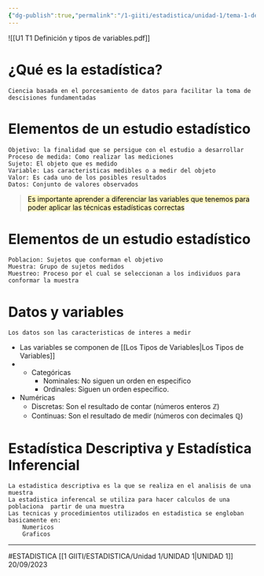 ```yaml
---
{"dg-publish":true,"permalink":"/1-giiti/estadistica/unidad-1/tema-1-definicion-y-tipos-de-variables/"}
---
```




![[U1 T1 Definición y tipos de variables.pdf]]

# ¿Qué es la estadística?
	Ciencia basada en el porcesamiento de datos para facilitar la toma de descisiones fundamentadas

# Elementos de un estudio estadístico
	Objetivo: la finalidad que se persigue con el estudio a desarrollar
	Proceso de medida: Como realizar las mediciones
	Sujeto: El objeto que es medido
	Variable: Las caracteristicas medibles o a medir del objeto
	Valor: Es cada uno de los posibles resultados
	Datos: Conjunto de valores observados
> <mark style="background: #FFF3A3A6;">Es importante aprender a diferenciar las variables que tenemos para poder aplicar las técnicas estadísticas correctas</mark>

# Elementos de un estudio estadístico
	Poblacion: Sujetos que conforman el objetivo
	Muestra: Grupo de sujetos medidos
	Muestreo: Proceso por el cual se seleccionan a los individuos para conformar la muestra

# Datos y variables
	Los datos son las caracteristicas de interes a medir
- Las variables se componen de [[Los Tipos de Variables\|Los Tipos de Variables]]
- - Categóricas
	- Nominales: No siguen un orden en especifico
	- Ordinales: Siguen un orden especifico.
- Numéricas
	- Discretas: Son el resultado de contar (números enteros $\mathbb{Z}$)
	- Continuas: Son el resultado de medir (números con decimales $\mathbb{Q}$)

# Estadística Descriptiva y Estadística Inferencial
	La estadistica descriptiva es la que se realiza en el analisis de una muestra
	La estadistica inferencal se utiliza para hacer calculos de una poblaciona  partir de una muestra
	Las tecnicas y procedimientos utilizados en estadistica se engloban basicamente en:
		Numericos
		Graficos


_______________

#ESTADISTICA
[[1 GIITI/ESTADISTICA/Unidad 1/UNIDAD 1\|UNIDAD 1]]
20/09/2023


